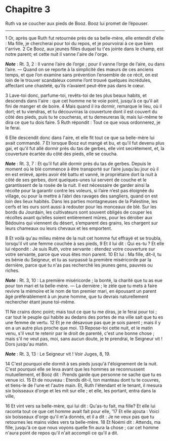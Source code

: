 # Chapitre 3

Ruth va se coucher aux pieds de Booz.
Booz lui promet de l’épouser.

***

1 Or, après que Ruth fut retournée près de sa belle-mère, elle entendit d'elle : Ma fille, je chercherai pour toi du repos, et je pourvoirai à ce que bien t'arrive. 2 Ce Booz, aux jeunes filles duquel tu t'es jointe dans le champ, est notre parent; et cette nuit il vanne l'aire de l'orge.

***Note*** :  Rt. 3, 2 : Il vanne l’aire de l’orge ; pour il vanne l’orge de l’aire, ou dans l’aire. ― Quand on se reporte à la simplicité des mœurs de ces anciens temps, et que l’on examine sans prévention l’ensemble de ce récit, on est loin de le trouver scandaleux comme l’ont trouvé quelques incrédules, affectant une chasteté, qu’ils n’avaient peut-être pas dans le cœur.

3 Lave-toi donc, parfume-toi, revêts-toi de tes plus beaux habits, et descends dans l'aire : que cet homme ne te voie point, jusqu'à ce qu'il ait fini de manger et de boire. 4 Mais quand il ira dormir, remarque le lieu, où il dort; et tu viendras, et tu découvriras la couverture dont il est couvert du côté des pieds, puis tu te coucheras, et tu demeureras là; mais lui-même te dira ce que tu dois faire. 5 Ruth répondit : Tout ce que vous ordonnerez, je le ferai.


6 Elle descendit donc dans l'aire, et elle fit tout ce que sa belle-mère lui avait commandé. 7 Et lorsque Booz eut mangé et bu, et qu'il fut devenu plus gai, et qu'il fut allé dormir près du tas de gerbes, elle vint secrètement, et, la couverture écartée du côté des pieds, elle se coucha.

***Note*** :  Rt. 3, 7 : Et qu’il fut allé dormir près du tas de gerbes. Depuis le moment où le blé commence à être transporté sur l’aire jusqu’au jour où il en est enlevé, après avoir été battu et vanné, le propriétaire dort la nuit à côté de ses gerbes, dont quelques-unes lui servent de couche et le garantissent de la rosée de la nuit. Il est nécessaire de garder ainsi la récolte pour la garantir contre les voleurs, si l’aire n’est pas éloignée du village, ou pour la mettre à l’abri des ravages des sangliers, quand on est loin des lieux habités. Dans les parties montagneuses de la Palestine, les cerfs et les ours sont aussi à redouter pour les monceaux de blé. Sur les bords du Jourdain, les cultivateurs sont souvent obligés de couper les récoltes avant qu’elles soient entièrement mûres, pour les dérober aux Bédouins qui viennent du désert, s’emparent des grains, les chargent sur leurs chameaux ou leurs chevaux et les emportent.

8 Et voilà qu'au milieu même de la nuit cet homme fut effrayé et se troubla, lorsqu'il vit une femme couchée à ses pieds, 9 Et il lui dit : Qui es-tu ? Et elle lui répondit : Je suis Ruth, votre servante : étendez votre couverture sur votre servante, parce que vous êtes mon parent. 10 Et lui : Ma fille, dit-il, tu es bénie du Seigneur, et tu as surpassé la première miséricorde par la dernière, parce que tu n'as pas recherché les jeunes gens, pauvres ou riches.

***Note*** :  Rt. 3, 10 : La première miséricorde ; la bonté, la charité que tu as eue pour ton mari et ta belle-mère. ― La dernière ; le zèle que tu mets à faire revivre la mémoire et le nom de ton premier mari, en épousant un parent âgé préférablement à un jeune homme, que tu devrais naturellement rechercher étant jeune toi-même.

11 Ne crains donc point; mais tout ce que tu me diras, je le ferai pour toi ; car tout le peuple qui habite au dedans des portes de ma ville sait que tu es une femme de vertu. 12 Et je ne désavoue pas que je sois parent ; mais il y en a un autre plus proche que moi. 13 Repose-toi cette nuit, et le matin venu, s'il veut te retenir par le droit de parenté, c'est une bonne chose ; mais s'il ne veut pas, moi, sans aucun doute, je te prendrai, le Seigneur vit ! Dors jusqu'au matin.

***Note*** :  Rt. 3, 13 : Le Seigneur vit ! Voir Juges, 8, 19.


14 C'est pourquoi elle dormit à ses pieds jusqu'à l'éloignement de la nuit. C'est pourquoi elle se leva avant que les hommes se reconnussent mutuellement, et Booz dit : Prends garde que personne ne sache que tu es venue ici. 15 Et de nouveau : Etends dit-il, ton manteau dont tu te couvres, et tiens-le de l'une et l'autre main. Et, Ruth l'étendant et le tenant, il mesura six boisseaux d'orge et les mit sur elle ; et elle, les portant, entra dans la ville,


16 Et vint vers sa belle-mère, qui lui dit : Qu'as-tu fait, ma fille? Et elle lui raconta tout ce que cet homme avait fait pour elle, '17 Et elle ajouta : Voici six boisseaux d'orge qu'il m'a donnés, et il a dit : Je ne veux pas que tu retournes les mains vides vers ta belle-mère. 18 Et Noémi dit : Attends, ma fille, jusqu'à ce que nous voyons quelle fin aura la chose ; car cet homme n'aura point de repos qu'il n'ait accompli ce qu'il a dit.


